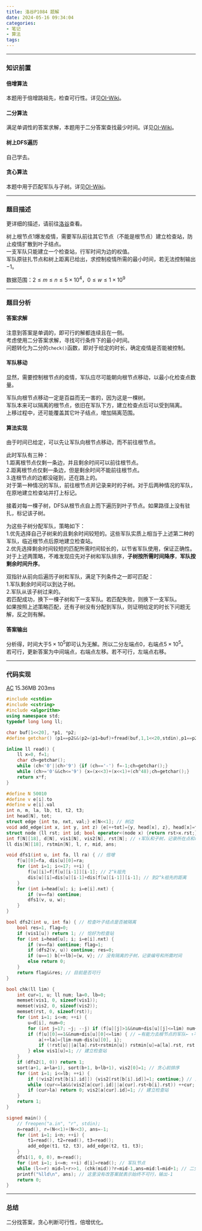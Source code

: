 ```yaml
---
title: 洛谷P1084 题解
date: 2024-05-16 09:34:04
categories: 
- 笔记
- 算法
tags: 
---
```


---
### 知识前置
#### 倍增算法
本题用于倍增跳祖先，检查可行性。详见[OI-Wiki](https://oi-wiki.org/basic/binary-lifting/)。
#### 二分算法
满足单调性的答案求解，本题用于二分答案查找最少时间。详见[OI-Wiki](https://oi-wiki.org/basic/binary/#%E4%BA%8C%E5%88%86%E7%AD%94%E6%A1%88)。
#### 树上DFS遍历
自己学去。
#### 贪心算法
本题中用于匹配军队与子树。详见[OI-Wiki](https://oi-wiki.org/basic/greedy/)。

---
### 题目描述
更详细的描述，请前往[洛谷](https://www.luogu.com.cn/problem/P1084)查看。

树上根节点$1$爆发疫情，需要军队前往其它节点（不能是根节点）建立检查站，防止疫情扩散到叶子结点。  
一支军队只能建立一个检查站，行军时间为边的权值。  
军队原驻扎节点和树上距离已给出，求控制疫情所需的最小时间，若无法控制输出$-1$。

数据范围：$2\le m\le n\le5\times10^4$，$0\le w\le1\times10^9$

---
### 题目分析
#### 答案求解
注意到答案是单调的，即可行的解都连续且在一侧。  
考虑使用二分答案求解，寻找可行条件下的最小时间。  
问题转化为二分的`check()`函数，即对于给定的时长，确定疫情是否能被控制。
#### 军队移动
显然，需要控制根节点的疫情，军队应尽可能朝向根节点移动，以最小化检查点数量。

军队向根节点移动一定是百益而无一害的，因为这是一棵树。  
军队本来可以隔离的根节点，依旧在军队下方，建立检查点后可以受到隔离。  
上移过程中，还可能覆盖其它叶子结点，增加隔离范围。
#### 算法实现
由于时间已给定，可以先让军队向根节点移动，而不前往根节点。

此时军队有三种：  
1.距离根节点仅剩一条边，并且剩余时间可以前往根节点。  
2.距离根节点仅剩一条边，但是剩余时间不能前往根节点。  
3.连根节点的边都没碰到，还在路上的。  
对于第一种情况的军队，前往根节点并记录来时的子树。对于后两种情况的军队，在原地建立检查站并打上标记。

接着对每一棵子树，DFS从根节点自上而下遍历到叶子节点。如果路径上没有驻扎，标记该子树。

为这些子树分配军队，策略如下：  
1.优先选择自己子树来的且剩余时间较短的。这些军队实质上相当于上述第二种的军队，临近根节点后原地建立检查站。  
2.优先选择剩余时间较短的匹配所需时间较长的，以节省军队使用，保证正确性。  
对于上述两策略，不难发现应先对子树和军队排序，**子树按所需时间降序**，**军队按剩余时间升序**。

双指针从前向后遍历子树和军队，满足下列条件之一即可匹配：  
1.军队剩余时间可以到达子树。  
2.军队从该子树过来的。  
若匹配成功，换下一棵子树和下一支军队。若匹配失败，则换下一支军队。  
如果按照上述策略匹配，还有子树没有分配到军队，则证明给定的时长下问题无解，反之则有解。
#### 答案输出
分析得，时间大于$5\times10^5$即可认为无解。所以二分左端点$0$，右端点$5\times10^5$。  
若可行，更新答案为中间端点，右端点左移。若不可行，左端点右移。

---
### 代码实现
[AC](https://www.luogu.com.cn/record/158473671) 15.36MB 203ms
```cpp
#include <cstdio>
#include <cstring>
#include <algorithm>
using namespace std;
typedef long long ll;

char buf[1<<20], *p1, *p2;
#define getchar() (p1==p2&&(p2=(p1=buf)+fread(buf,1,1<<20,stdin),p1==p2)?0:*p1++)

inline ll read() {
	ll x=0, f=1;
	char ch=getchar();
	while (ch<'0'||ch>'9') {if (ch=='-') f=-1;ch=getchar();}
	while (ch>='0'&&ch<='9') {x=(x<<3)+(x<<1)+(ch^48);ch=getchar();}
	return x*f;
}

#define N 50010
#define v e[i].to
#define w e[i].val
int n, m, la, lb, t1, t2, t3;
int head[N], tot;
struct edge {int to, nxt, val;} e[N<<1]; // 树边
void add_edge(int x, int y, int z) {e[++tot]={y, head[x], z}, head[x]=tot;}
struct node {ll rst; int id; bool operator<(node x) {return rst>x.rst;}} a[N], b[N];
int f[N][18], d[N], vis1[N], vis2[N], rst[N]; // ↑军队和子树，记录所在点和时间↑
ll dis[N][18], rstmin[N], l, r, mid, ans;

void dfs1(int u, int fa, ll ra) { // 倍增
	f[u][0]=fa, dis[u][0]=ra;
	for (int i=1; i<=17; ++i) {
		f[u][i]=f[f[u][i-1]][i-1]; // 2^k祖先
		dis[u][i]=dis[u][i-1]+dis[f[u][i-1]][i-1]; // 到2^k祖先的距离
	}
	for (int i=head[u]; i; i=e[i].nxt) {
		if (v==fa) continue;
		dfs1(v, u, w);
	}
}

bool dfs2(int u, int fa) { // 检查叶子结点是否被隔离
	bool res=1, flag=0;
	if (vis1[u]) return 1; // 恰好为检查站
	for (int i=head[u]; i; i=e[i].nxt) {
		if (v==fa) continue; flag=1;
		if (dfs2(v, u)) continue; res=0;
		if (u==1) b[++lb]={w, v}; // 没有隔离的子树，记录编号和所需时间
		else return 0;
	}
	return flag&&res; // 目前是否可行
}

bool chk(ll lim) {
	int cur=1, u; ll num; la=0, lb=0;
	memset(vis1, 0, sizeof(vis1));
	memset(vis2, 0, sizeof(vis2));
	memset(rst, 0, sizeof(rst));
	for (int i=1; i<=m; ++i) {
		u=d[i], num=0;
		for (int j=17; ~j; --j) if (f[u][j]>1&&num+dis[u][j]<=lim) num+=dis[u][j], u=f[u][j];
		if (f[u][0]==1&&num+dis[u][0]<=lim) { // ←有能力去根节点的军队← ↑不断跳祖先到根节点旁边↑
			a[++la]={lim-num-dis[u][0], i};
			if (!rst[u]||a[la].rst<rstmin[u]) rstmin[u]=a[la].rst, rst[u]=i; // 记录最小时间军队
		} else vis1[u]=1; // 建立检查站
	}
	if (dfs2(1, 0)) return 1;
	sort(a+1, a+la+1), sort(b+1, b+lb+1), vis2[0]=1; // 贪心前排序
	for (int i=1; i<=lb; ++i) {
		if (!vis2[rst[b[i].id]]) {vis2[rst[b[i].id]]=1; continue;} // 自己子树来的最小剩余时间军队
		while (cur<=la&&(vis2[a[cur].id]||a[cur].rst<b[i].rst)) ++cur;
		if (cur>la) return 0; vis2[a[cur].id]=1; // 建立检查站
	}
	return 1;
}

signed main() {
	// freopen("a.in", "r", stdin);
	n=read(), r=(N<<1)+(N<<3), ans=-1;
	for (int i=1; i<n; ++i) {
		t1=read(), t2=read(), t3=read();
		add_edge(t1, t2, t3), add_edge(t2, t1, t3);
	}
	dfs1(1, 0, 0), m=read();
	for (int i=1; i<=m; ++i) d[i]=read(); // 军队节点
	while (l<=r) mid=l+r>>1, (chk(mid))?r=mid-1,ans=mid:l=mid+1; // 二分求解
	printf("%lld\n", ans); // 这里没有改答案就表示始终不可行，输出-1
	return 0;
}

```

---
### 总结
二分找答案，贪心判断可行性，倍增优化。
